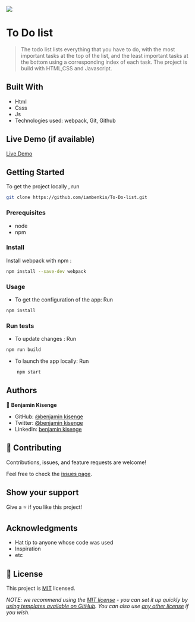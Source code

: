 ![](https://img.shields.io/badge/Microverse-blueviolet)

# To Do list

> The todo list lists everything that you have to do, with the most important tasks at the top of the list, and the least important tasks at the bottom using a corresponding index of each task. The project is build with HTML,CSS and Javascript.

## Built With

- Html
- Csss
- Js
- Technologies used: webpack, Git, Github

## Live Demo (if available)

[Live Demo](https://iambenkis.github.io/To-Do-list/dist/)

## Getting Started

To get the project locally , run 
```bash 
git clone https://github.com/iambenkis/To-Do-list.git
```

### Prerequisites

- node
- npm

### Install

Install webpack with npm :

```bash
npm install --save-dev webpack
```

### Usage

- To get the configuration of the app: Run 
```bash
npm install
```

### Run tests

- To update changes : Run 
```bash 
npm run build
```
- To launch the app locally: Run 
```bash 
    npm start
```

## Authors

👤  **Benjamin Kisenge**

* GitHub: [@benjamin kisenge](https://github.com/iambenkis)
* Twitter: [@benjamin kisenge](https://twitter.com/iambenkis)
* LinkedIn: [benjamin kisenge](https://www.linkedin.com/in/ben-kisenge/)

## 🤝 Contributing

Contributions, issues, and feature requests are welcome!

Feel free to check the [issues page](../../issues/).

## Show your support

Give a ⭐️ if you like this project!

## Acknowledgments

- Hat tip to anyone whose code was used
- Inspiration
- etc

## 📝 License

This project is [MIT](./LICENSE) licensed.

_NOTE: we recommend using the [MIT license](https://choosealicense.com/licenses/mit/) - you can set it up quickly by [using templates available on GitHub](https://docs.github.com/en/communities/setting-up-your-project-for-healthy-contributions/adding-a-license-to-a-repository). You can also use [any other license](https://choosealicense.com/licenses/) if you wish._
